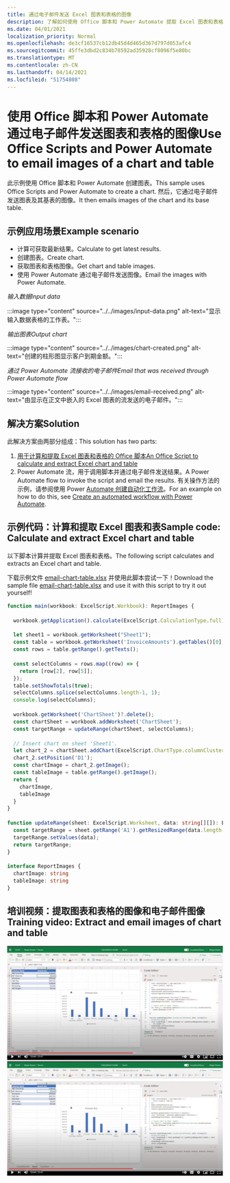 ```yaml
---
title: 通过电子邮件发送 Excel 图表和表格的图像
description: 了解如何使用 Office 脚本和 Power Automate 提取 Excel 图表和表格的图像，并通过电子邮件发送这些图像。
ms.date: 04/01/2021
localization_priority: Normal
ms.openlocfilehash: de3cf16537cb12db45d4d465d367d797d053afc4
ms.sourcegitcommit: 45ffe3dbd2c834b78592ad35928cf8096f5e80bc
ms.translationtype: MT
ms.contentlocale: zh-CN
ms.lasthandoff: 04/14/2021
ms.locfileid: "51754808"
---
```

# <a name="use-office-scripts-and-power-automate-to-email-images-of-a-chart-and-table"></a><span data-ttu-id="d07ce-103">使用 Office 脚本和 Power Automate 通过电子邮件发送图表和表格的图像</span><span class="sxs-lookup"><span data-stu-id="d07ce-103">Use Office Scripts and Power Automate to email images of a chart and table</span></span>

<span data-ttu-id="d07ce-104">此示例使用 Office 脚本和 Power Automate 创建图表。</span><span class="sxs-lookup"><span data-stu-id="d07ce-104">This sample uses Office Scripts and Power Automate to create a chart.</span></span> <span data-ttu-id="d07ce-105">然后，它通过电子邮件发送图表及其基表的图像。</span><span class="sxs-lookup"><span data-stu-id="d07ce-105">It then emails images of the chart and its base table.</span></span>

## <a name="example-scenario"></a><span data-ttu-id="d07ce-106">示例应用场景</span><span class="sxs-lookup"><span data-stu-id="d07ce-106">Example scenario</span></span>

* <span data-ttu-id="d07ce-107">计算可获取最新结果。</span><span class="sxs-lookup"><span data-stu-id="d07ce-107">Calculate to get latest results.</span></span>
* <span data-ttu-id="d07ce-108">创建图表。</span><span class="sxs-lookup"><span data-stu-id="d07ce-108">Create chart.</span></span>
* <span data-ttu-id="d07ce-109">获取图表和表格图像。</span><span class="sxs-lookup"><span data-stu-id="d07ce-109">Get chart and table images.</span></span>
* <span data-ttu-id="d07ce-110">使用 Power Automate 通过电子邮件发送图像。</span><span class="sxs-lookup"><span data-stu-id="d07ce-110">Email the images with Power Automate.</span></span>

<span data-ttu-id="d07ce-111">_输入数据_</span><span class="sxs-lookup"><span data-stu-id="d07ce-111">_Input data_</span></span>

:::image type="content" source="../../images/input-data.png" alt-text="显示输入数据表格的工作表。":::

<span data-ttu-id="d07ce-113">_输出图表_</span><span class="sxs-lookup"><span data-stu-id="d07ce-113">_Output chart_</span></span>

:::image type="content" source="../../images/chart-created.png" alt-text="创建的柱形图显示客户到期金额。":::

<span data-ttu-id="d07ce-115">_通过 Power Automate 流接收的电子邮件_</span><span class="sxs-lookup"><span data-stu-id="d07ce-115">_Email that was received through Power Automate flow_</span></span>

:::image type="content" source="../../images/email-received.png" alt-text="由显示在正文中嵌入的 Excel 图表的流发送的电子邮件。":::

## <a name="solution"></a><span data-ttu-id="d07ce-117">解决方案</span><span class="sxs-lookup"><span data-stu-id="d07ce-117">Solution</span></span>

<span data-ttu-id="d07ce-118">此解决方案由两部分组成：</span><span class="sxs-lookup"><span data-stu-id="d07ce-118">This solution has two parts:</span></span>

1. [<span data-ttu-id="d07ce-119">用于计算和提取 Excel 图表和表格的 Office 脚本</span><span class="sxs-lookup"><span data-stu-id="d07ce-119">An Office Script to calculate and extract Excel chart and table</span></span>](#sample-code-calculate-and-extract-excel-chart-and-table)
1. <span data-ttu-id="d07ce-120">Power Automate 流，用于调用脚本并通过电子邮件发送结果。</span><span class="sxs-lookup"><span data-stu-id="d07ce-120">A Power Automate flow to invoke the script and email the results.</span></span> <span data-ttu-id="d07ce-121">有关操作方法的示例，请参阅使用 Power [Automate 创建自动化工作流](../../tutorials/excel-power-automate-returns.md#create-an-automated-workflow-with-power-automate)。</span><span class="sxs-lookup"><span data-stu-id="d07ce-121">For an example on how to do this, see [Create an automated workflow with Power Automate](../../tutorials/excel-power-automate-returns.md#create-an-automated-workflow-with-power-automate).</span></span>

## <a name="sample-code-calculate-and-extract-excel-chart-and-table"></a><span data-ttu-id="d07ce-122">示例代码：计算和提取 Excel 图表和表</span><span class="sxs-lookup"><span data-stu-id="d07ce-122">Sample code: Calculate and extract Excel chart and table</span></span>

<span data-ttu-id="d07ce-123">以下脚本计算并提取 Excel 图表和表格。</span><span class="sxs-lookup"><span data-stu-id="d07ce-123">The following script calculates and extracts an Excel chart and table.</span></span>

<span data-ttu-id="d07ce-124">下载示例文件 <a href="email-chart-table.xlsx">email-chart-table.xlsx</a> 并使用此脚本尝试一下！</span><span class="sxs-lookup"><span data-stu-id="d07ce-124">Download the sample file <a href="email-chart-table.xlsx">email-chart-table.xlsx</a> and use it with this script to try it out yourself!</span></span>

```TypeScript
function main(workbook: ExcelScript.Workbook): ReportImages {

  workbook.getApplication().calculate(ExcelScript.CalculationType.full);
  
  let sheet1 = workbook.getWorksheet("Sheet1");
  const table = workbook.getWorksheet('InvoiceAmounts').getTables()[0];
  const rows = table.getRange().getTexts();

  const selectColumns = rows.map((row) => {
    return [row[2], row[5]];
  });
  table.setShowTotals(true);
  selectColumns.splice(selectColumns.length-1, 1);
  console.log(selectColumns);

  workbook.getWorksheet('ChartSheet')?.delete();
  const chartSheet = workbook.addWorksheet('ChartSheet');
  const targetRange = updateRange(chartSheet, selectColumns);

  // Insert chart on sheet 'Sheet1'.
  let chart_2 = chartSheet.addChart(ExcelScript.ChartType.columnClustered, targetRange);
  chart_2.setPosition('D1');
  const chartImage = chart_2.getImage();
  const tableImage = table.getRange().getImage();
  return {
    chartImage,
    tableImage
  }
}

function updateRange(sheet: ExcelScript.Worksheet, data: string[][]): ExcelScript.Range {
  const targetRange = sheet.getRange('A1').getResizedRange(data.length-1, data[0].length-1);
  targetRange.setValues(data);
  return targetRange;
}

interface ReportImages {
  chartImage: string
  tableImage: string
}
```

## <a name="training-video-extract-and-email-images-of-chart-and-table"></a><span data-ttu-id="d07ce-125">培训视频：提取图表和表格的图像和电子邮件图像</span><span class="sxs-lookup"><span data-stu-id="d07ce-125">Training video: Extract and email images of chart and table</span></span>

<span data-ttu-id="d07ce-126">[![观看分步视频，了解如何提取图表和表格的图像并通过电子邮件发送图像](../../images/charts-image-vid.jpg)](https://youtu.be/152GJyqc-Kw "如何提取图表和表格的图像和通过电子邮件发送图像的分步视频")</span><span class="sxs-lookup"><span data-stu-id="d07ce-126">[![Watch step-by-step video on how to extract and email images of chart and table](../../images/charts-image-vid.jpg)](https://youtu.be/152GJyqc-Kw "Step-by-step video on how to extract and email images of chart and table")</span></span>
